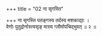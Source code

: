 +++
title = "02 ना सृगस्ति"

+++
ना सृगस्ति पतङ्गस्य तर्दस्य मशकाद्याः ।  
वेणोः पुतुद्रोर्नास्त्यसृङ् मास्य ग्लौर्मापचिद्भुवत् ॥ २ ॥